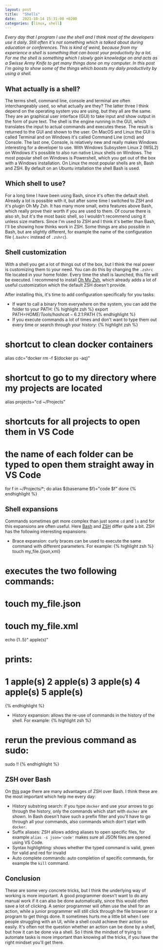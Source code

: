 ```yaml
---
layout: post
title:  "Shells"
date:   2021-10-14 15:31:00 +0200
categories: [linux, shell]
---
```


_Every day that I program I use the shell and I think most of the developers use it daily. Still often it's not something which is talked about during education or conferences. This is kind of weird, because from my experience a shell is something that can boost your productivity by a lot. For me the shell is something which I slowly gain knowledge on and acts as a Swisse Army Knife to get many things done on my computer. In this post I'm going to show some of the things which boosts my daily productivity by using a shell._

## What actually is a shell?

The terms shell, command line, console and terminal are often interchangeably used, so what actually are they? The latter three I think depend on the operating system you are using, but they all are the same. They are an graphical user interface (GUI) to take input and show output in the form of pure text. The shell is the engine running in the GUI, which translates the input to actual commands and executes these. The result is returned to the GUI and shown to the user. On MacOS and Linux the GUI is called Terminal and on Windows it's called Command Line (cmd) and Console. The last one, Console, is relatively new and really makes Windows interesting for a developer to use. With Windows Subsystem Linux 2 (WSL2) on Windows it's possible to also run native Linux shells on Windows. The most popular shell on Windows is Powershell, which you get out of the box with a Windows installation. On Linux the most popular shells are sh, Bash and ZSH. By default on an Ubuntu intallation the shell Bash is used.

## Which shell to use?

For a long time I have been using Bash, since it's often the default shell. Already a lot is possible with it, but after some time I switched to ZSH and it's plugin Oh My Zsh. It has many more small, extra features above Bash, which really prove their worth if you are used to them. Of course there is also sh, but it's the most basic shell, so I wouldn't recommend using it unless size matters. Since I'm used to ZSH and I think it's better than Bash, I'll be showing how thinks work in ZSH. Some things are also possible in Bash, but are slightly different, for example the name of the configuration file (`.bashrc` instead of `.zshrc`).

## Shell customization

With a shell you get a lot of things out of the box, but I think the real power is customizing them to your need. You can do this by changing the `.zshrc` file located in your home folder. Every time the shell is launched, this file will be executed. I recommend to install [Oh My Zsh](https://github.com/ohmyzsh/ohmyzsh), which already adds a lot of useful customization which the default ZSH doesn't provide.

After installing this, it's time to add configuration specifically for you tasks:

* If want to call a binary from everywhere on the system, you can add the folder to your PATH:
{% highlight zsh %}
export PATH=$HOME/Tools/hashcat-6.2.1:$PATH
{% endhighlight %}
* If you execute commands a lot of times and don't want to type them out every time or search through your history:
{% highlight zsh %}
# shortcut to clean docker containers
alias cdc="docker rm -f $(docker ps -aq)"
# shortcut to go to my directory where my projects are located
alias projects="cd ~/Projects"
# shortcuts for all projects to open them in VS Code
# the name of each folder can be typed to open them straight away in VS Code
for f in ~/Projects/*; do
  alias $(basename $f)="code $f"
done
{% endhighlight %}

## Shell expansions

Commands sometimes get more complex than just some `cd` and `ls` and for this expansions are often useful. Here [Bash](https://www.gnu.org/software/bash/manual/html_node/Shell-Expansions.html) and [ZSH](http://zsh.sourceforge.net/Doc/Release/Expansion.html) differ quite a bit. ZSH has the following interesting expansions:

* Brace expansion: curly braces can be used to execute the same command with different parameters. For example:
{% highlight zsh %}
touch my_file.{json,xml}
# executes the two following commands:
# touch my_file.json
# touch my_file.xml

echo {1..5}" apple(s)"
# prints:
# 1 apple(s) 2 apple(s) 3 apple(s) 4 apple(s) 5 apple(s)
{% endhighlight %}
* History expansion: allows the re-use of commands in the history of the shell. For example:
{% highlight zsh %}
# rerun the previous command as sudo:
sudo !!
{% endhighlight %}

## ZSH over Bash

On [this](https://www.slideshare.net/jaguardesignstudio/why-zsh-is-cooler-than-your-shell-16194692) page there are many advantages of ZSH over Bash. I think these are the most important which help me every day:

* History substring search: if you type `docker` and use your arrows to go through the history, only the commands which start with `docker` are shown. In Bash doesn't have such a prefix filter and you'll have to go through all your commands, also commands which don't start with `docker`.
* Suffix aliases: ZSH allows adding aliases to open specific files, for example `alias -s json='code'` makes sure all JSON files are opened using VS Code.
* Syntax highlighting: shows whether the typed command is valid, green for valid and red for invalid
* Auto complete commands: auto completion of specific commands, for example the `kill` command.

## Conclusion

These are some very concrete tricks, but I think the underlying way of working is more important. A good programmer doesn't want to do any manual work if it can also be done automatically, since this would often save a lot of clicking. A senior programmer will often use the shell for an action, while a junior programmer will still click through the file browser or a program to get things done. It sometimes hurts me a little bit when I see people struggling with an UI, while a shell could achieve their action so easily. It's often not the question whether an action can be done by a shell, but how it can be done via a shell. So I think the mindset of trying to automate tasks is more important than knowing all the tricks, if you have the right mindset you'll get there.